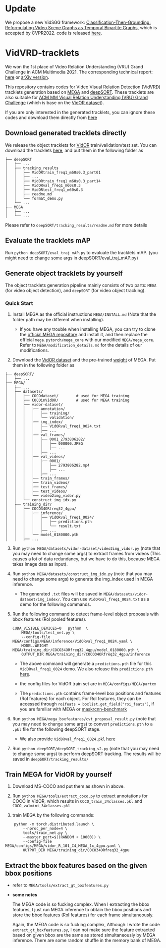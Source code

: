 # Update
We propose a new VidSGG framework: [Classification-Then-Grounding: Reformulating Video Scene Graphs as Temporal Bipartite Graphs](https://arxiv.org/abs/2112.04222), which is accepted by CVPR2022. code is released [here](https://github.com/Dawn-LX/VidSGG-BIG).


# VidVRD-tracklets
We won the 1st place of Video Relation Understanding (VRU) Grand Challenge in ACM Multimedia 2021. The corresponding technical report: [here](https://dl.acm.org/doi/10.1145/3474085.3479231) or [arXiv version](https://arxiv.org/abs/2108.08669).

This repository contains codes for Video Visual Relation Detection (VidVRD) tracklets generation based on [MEGA](https://github.com/Scalsol/mega.pytorch) and [deepSORT](https://github.com/nwojke/deep_sort). These tracklets are also suitable for [ACM MM Visual Relation Understanding (VRU) Grand Challenge](https://videorelation.nextcenter.org/) (which is base on the [VidOR dataset](https://xdshang.github.io/docs/vidor.html)).

If you are only interested in the generated tracklets, ​you can ignore these codes and download them directly from [here](https://drive.google.com/drive/folders/1wWkzHlhYcZPQR4fUMTTJEn2SVVnhGFch?usp=sharing)


## Download generated tracklets directly
We release the object tracklets for [VidOR](https://xdshang.github.io/docs/vidor.html) train/validation/test set. You can download the tracklets [here](https://drive.google.com/drive/folders/1wWkzHlhYcZPQR4fUMTTJEn2SVVnhGFch?usp=sharing), and put them in the following folder as 

```
├── deepSORT
│   ├── ...
│   ├── tracking_results
│   │   ├── VidORtrain_freq1_m60s0.3_part01
│   │   ├── ...
│   │   ├── VidORtrain_freq1_m60s0.3_part14
│   │   ├── VidORval_freq1_m60s0.3
│   │   ├── VidORtest_freq1_m60s0.3
│   │   ├── readme.md
│   │   └── format_demo.py
│   └── ...
├── MEGA
│   ├── ... 
│   └── ...
```
Please refer to `deepSORT/tracking_results/readme.md` for more details

## Evaluate the tracklets mAP
Run `python deepSORT/eval_traj_mAP.py` to evaluate the tracklets mAP. (you might need to change some args in deepSORT/eval_traj_mAP.py)

## Generate object tracklets by yourself

The object tracklets generation pipeline mainly consists of two parts: ``MEGA`` (for video object detection), and ``deepSORT`` (for video object tracking). 

### Quick Start

1. Install MEGA as the official instructions `MEGA/INSTALL.md`  (Note that the folder path may be different when installing). 
    
    - If you have any trouble when installing MEGA, you can try to clone the [official MEGA repository](https://github.com/Scalsol/mega.pytorch) and install it, and then replace the official `mega.pytorch/mega_core` with our modified `MEGA/mega_core`. Refer to `MEGA/modification_details.md` for the details of our modifications.


2. Download the [VidOR dataset](https://xdshang.github.io/docs/vidor.html) and the pre-trained [weight](https://drive.google.com/file/d/1nypbyRLpiQkxr7jvnnM4LEx2ZJuzrjws/view?usp=sharing) of MEGA. Put them in the following folder as 

```
├── deepSORT/
│   ├── ...
├── MEGA/
│   ├── ... 
│   ├── datasets/
│   │   ├── COCOdataset/        # used for MEGA training
│   │   ├── COCOinVidOR/        # used for MEGA training
│   │   ├── vidor-dataset/
│   │   │   ├── annotation/
│   │   │   │   ├── training/
│   │   │   │   └── validation/
│   │   │   ├── img_index/ 
│   │   │   │   ├── VidORval_freq1_0024.txt
│   │   │   │   ├── ...
│   │   │   ├── val_frames/
│   │   │   │   ├── 0001_2793806282/
│   │   │   │   │   ├── 000000.JPEG
│   │   │   │   │   ├── ...
│   │   │   │   ├── ...
│   │   │   ├── val_videos/
│   │   │   │   ├── 0001/
│   │   │   │   │   ├── 2793806282.mp4
│   │   │   │   │   ├── ...
│   │   │   │   ├── ...
│   │   │   ├── train_frames/
│   │   │   ├── train_videos/
│   │   │   ├── test_frames/
│   │   │   ├── test_videos/
│   │   │   └── video2img_vidor.py
│   │   └── construct_img_idx.py
│   ├── training_dir/
│   │   ├── COCO34ORfreq32_4gpu/
│   │   │   ├── inference/
│   │   │   │   ├── VidORval_freq1_0024/
│   │   │   │   │   ├── predictions.pth
│   │   │   │   │   └── result.txt
│   │   │   │   ├── ...
│   │   │   └── model_0180000.pth
│   │   ├── ...
```

3. Run `python MEGA/datasets/vidor-dataset/video2img_vidor.py` (note that you may need to change some args) to extract frames from videos (This causes a lot of data redundancy, but we have to do this, because MEGA takes image data as input). 

4. Run `python MEGA/datasets/construct_img_idx.py` (note that you may need to change some args) to generate the img_index used in MEGA inference.
    - The generated `.txt` files will be saved in `MEGA/datasets/vidor-dataset/img_index/`. You can use `VidORval_freq1_0024.txt` as a demo for the following commands.

5. Run the following command to detect frame-level object proposals with bbox features (RoI pooled features).

    ```
    CUDA_VISIBLE_DEVICES=0   python  \
        MEGA/tools/test_net.py \
        --config-file MEGA/configs/MEGA/inference/VidORval_freq1_0024.yaml \
        MODEL.WEIGHT MEGA/training_dir/COCO34ORfreq32_4gpu/model_0180000.pth \
        OUTPUT_DIR MEGA/training_dir/COCO34ORfreq32_4gpu/inference
    ```
    - The above command will generate a `predictions.pth` file for this `VidORval_freq1_0024` demo. We also release this `predictions.pth` [here](https://drive.google.com/drive/folders/1l0pcOGycs6fnmMQu2RLK8Vu_iD9TG2zO?usp=sharing). 

    - the config files for VidOR train set are in `MEGA/configs/MEGA/partxx`

    - The `predictions.pth` contains frame-level box positions and features (RoI features) for each object. For RoI features, they can be accessed through `roifeats = boxlist.get_field("roi_feats")`, if you are familiar with MEGA or [maskrcnn-benchmark](https://github.com/facebookresearch/maskrcnn-benchmark)

6. Run `python MEGA/mega_boxfeatures/cvt_proposal_result.py` (note that you may need to change some args) to convert `predictions.pth` to a `.pkl` file for the following deepSORT stage.
    - We also provide `VidORval_freq1_0024.pkl` [here](https://drive.google.com/file/d/1r9WZG6pXXk8IT7E1E8oqJ4zBl38uYiqq/view?usp=sharing)

6. Run `python deepSORT/deepSORT_tracking_v2.py` (note that you may need to change some args) to perform deepSORT tracking. The results will be saved in `deepSORT/tracking_results/`

## Train MEGA for VidOR by yourself

1. Download MS-COCO and put them as shown in above.

2. Run `python MEGA/tools/extract_coco.py` to extract annotations for COCO in VidOR, which results in `COCO_train_34classes.pkl` and `COCO_valmini_34classes.pkl`

3. train MEGA by the following commands:

```
    python -m torch.distributed.launch \
        --nproc_per_node=4 \
        tools/train_net.py \
        --master_port=$((RANDOM + 10000)) \
        --config-file MEGA/configs/MEGA/vidor_R_101_C4_MEGA_1x_4gpu.yaml \
        OUTPUT_DIR MEGA/training_dir/COCO34ORfreq32_4gpu
```


## Extract the bbox features based on the given bbox positions

- refer to `MEGA/tools/extract_gt_boxfeatures.py`
- **some notes**

    The MEGA code is so fucking complex. When I extracting the bbox features, I just run MEGA inference to obtain the bbox positions and store the bbox features (RoI features) for each frame simultaneously.

    Again, the MEGA code is so fucking complex, Although I wrote the code `extract_gt_boxfeatures.py`, I can not make sure the feature extracted based on given bbox are the same as stored simultaneously by MEGA inference. There are some random shuffle in the memory bank of MEGA.
